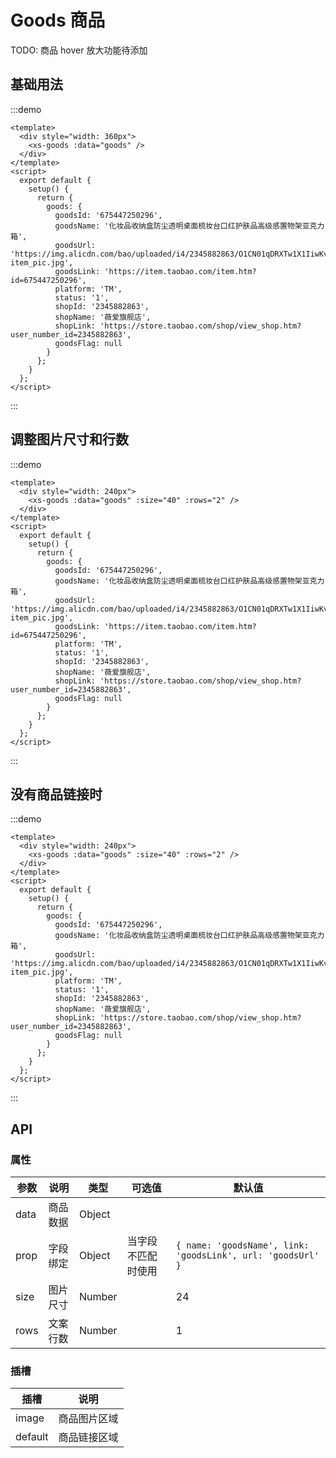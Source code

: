 # Goods 商品

TODO: 商品 hover 放大功能待添加

## 基础用法

:::demo

```vue
<template>
  <div style="width: 360px">
    <xs-goods :data="goods" />
  </div>
</template>
<script>
  export default {
    setup() {
      return {
        goods: {
          goodsId: '675447250296',
          goodsName: '化妆品收纳盒防尘透明桌面梳妆台口红护肤品高级感置物架亚克力箱',
          goodsUrl: 'https://img.alicdn.com/bao/uploaded/i4/2345882863/O1CN01qDRXTw1X1IiwKvgCo_!!0-item_pic.jpg',
          goodsLink: 'https://item.taobao.com/item.htm?id=675447250296',
          platform: 'TM',
          status: '1',
          shopId: '2345882863',
          shopName: '薇爱旗舰店',
          shopLink: 'https://store.taobao.com/shop/view_shop.htm?user_number_id=2345882863',
          goodsFlag: null
        }
      };
    }
  };
</script>
```

:::

## 调整图片尺寸和行数

:::demo

```vue
<template>
  <div style="width: 240px">
    <xs-goods :data="goods" :size="40" :rows="2" />
  </div>
</template>
<script>
  export default {
    setup() {
      return {
        goods: {
          goodsId: '675447250296',
          goodsName: '化妆品收纳盒防尘透明桌面梳妆台口红护肤品高级感置物架亚克力箱',
          goodsUrl: 'https://img.alicdn.com/bao/uploaded/i4/2345882863/O1CN01qDRXTw1X1IiwKvgCo_!!0-item_pic.jpg',
          goodsLink: 'https://item.taobao.com/item.htm?id=675447250296',
          platform: 'TM',
          status: '1',
          shopId: '2345882863',
          shopName: '薇爱旗舰店',
          shopLink: 'https://store.taobao.com/shop/view_shop.htm?user_number_id=2345882863',
          goodsFlag: null
        }
      };
    }
  };
</script>
```

:::

## 没有商品链接时

:::demo

```vue
<template>
  <div style="width: 240px">
    <xs-goods :data="goods" :size="40" :rows="2" />
  </div>
</template>
<script>
  export default {
    setup() {
      return {
        goods: {
          goodsId: '675447250296',
          goodsName: '化妆品收纳盒防尘透明桌面梳妆台口红护肤品高级感置物架亚克力箱',
          goodsUrl: 'https://img.alicdn.com/bao/uploaded/i4/2345882863/O1CN01qDRXTw1X1IiwKvgCo_!!0-item_pic.jpg',
          platform: 'TM',
          status: '1',
          shopId: '2345882863',
          shopName: '薇爱旗舰店',
          shopLink: 'https://store.taobao.com/shop/view_shop.htm?user_number_id=2345882863',
          goodsFlag: null
        }
      };
    }
  };
</script>
```

:::

## API

### 属性

| 参数 | 说明     | 类型   | 可选值             | 默认值                                                      |
| ---- | -------- | ------ | ------------------ | ----------------------------------------------------------- |
| data | 商品数据 | Object |                    |                                                             |
| prop | 字段绑定 | Object | 当字段不匹配时使用 | `{ name: 'goodsName', link: 'goodsLink', url: 'goodsUrl' }` |
| size | 图片尺寸 | Number |                    | 24                                                          |
| rows | 文案行数 | Number |                    | 1                                                           |

### 插槽

| 插槽    | 说明         |
| ------- | ------------ |
| image   | 商品图片区域 |
| default | 商品链接区域 |
